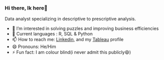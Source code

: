 ### Hi there, Ik here👋


Data analyst specializing in descriptive to prescriptive analysis.

- 🔭 I’m interested in solving puzzles and improving business efficiencies 
- 🤔 Current languages : R, SQL & Python 
- 📫 How to reach me: [Linkedin](https://www.linkedin.com/in/ikechi-nwaozuzu/), and my [Tableau](https://public.tableau.com/app/profile/ik.nwaozuzu) profile
- 😄 Pronouns: He/Him
- ⚡ Fun fact: I am colour blind(i never admit this publicly😄)

